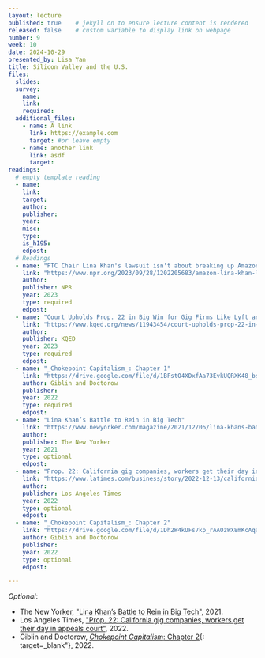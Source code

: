 ```yaml
---
layout: lecture
published: true    # jekyll on to ensure lecture content is rendered
released: false    # custom variable to display link on webpage
number: 9
week: 10
date: 2024-10-29
presented_by: Lisa Yan
title: Silicon Valley and the U.S.
files:
  slides:
  survey:
    name:
    link: 
    required:
  additional_files:
    - name: A link
      link: https://example.com
      target: #or leave empty
    - name: another link
      link: asdf
      target:
readings:
  # empty template reading 
  - name: 
    link:
    target:
    author:
    publisher: 
    year: 
    misc: 
    type: 
    is_h195: 
    edpost:
  # Readings 
  - name: "FTC Chair Lina Khan's lawsuit isn't about breaking up Amazon, for now"
    link: "https://www.npr.org/2023/09/28/1202205683/amazon-lina-khan-lawsuit-monopoly-prices-sellers-shoppers"
    author:
    publisher: NPR
    year: 2023
    type: required
    edpost:
  - name: "Court Upholds Prop. 22 in Big Win for Gig Firms Like Lyft and Uber"
    link: "https://www.kqed.org/news/11943454/court-upholds-prop-22-in-big-win-for-gig-firms-like-lyft-and-uber"
    author:
    publisher: KQED
    year: 2023
    type: required
    edpost:
  - name: "_Chokepoint Capitalism_: Chapter 1"
    link: "https://drive.google.com/file/d/1BFstO4XDxfAa73EvkUQRXK48_bsp9EtV/view?usp=sharing"
    author: Giblin and Doctorow
    publisher: 
    year: 2022
    type: required
    edpost:
  - name: "Lina Khan’s Battle to Rein in Big Tech"
    link: "https://www.newyorker.com/magazine/2021/12/06/lina-khans-battle-to-rein-in-big-tech"
    author: 
    publisher: The New Yorker
    year: 2021
    type: optional
    edpost:
  - name: "Prop. 22: California gig companies, workers get their day in appeals court"
    link: "https://www.latimes.com/business/story/2022-12-13/california-prop-22-appeals-court-hearing-weighs-gig-workers-fate"
    author: 
    publisher: Los Angeles Times
    year: 2022
    type: optional
    edpost:
  - name: "_Chokepoint Capitalism_: Chapter 2"
    link: "https://drive.google.com/file/d/1Dh2W4kUFs7kp_rAAOzWX8mKcAqa7N3AN/view?usp=share_link"
    author: Giblin and Doctorow
    publisher: 
    year: 2022
    type: optional
    edpost:

---
```


<!-- information here -->

_Optional_:
* The New Yorker, ["Lina Khan’s Battle to Rein in Big Tech"](https://www.newyorker.com/magazine/2021/12/06/lina-khans-battle-to-rein-in-big-tech), 2021.
* Los Angeles Times, ["Prop. 22: California gig companies, workers get their day in appeals court"](https://www.latimes.com/business/story/2022-12-13/california-prop-22-appeals-court-hearing-weighs-gig-workers-fate), 2022.
* Giblin and Doctorow, [_Chokepoint Capitalism_: Chapter 2](https://drive.google.com/file/d/1Dh2W4kUFs7kp_rAAOzWX8mKcAqa7N3AN/view?usp=share_link){: target=_blank"}, 2022.
